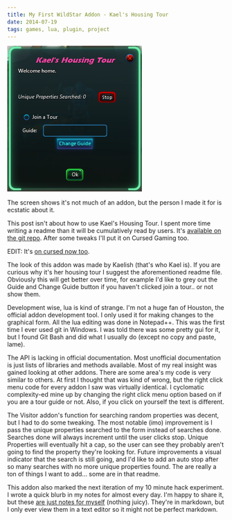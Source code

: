 ```yaml
---
title: My First WildStar Addon - Kael's Housing Tour
date: 2014-07-19
tags: games, lua, plugin, project
---
```


![Oh WildStar how fun you were; too bad things didn't work out...][pic-1]

The screen shows it's not much of an addon, but the person I made it for is ecstatic about it.

This post isn't about how to use Kael's Housing Tour. I spent more time writing a readme than it
will be cumulatively read by users. It's [available on the git repo][link-1]. After some tweaks I'll
put it on Cursed Gaming too.

EDIT: It's [on cursed now too][link-2].

<!-- more -->

The look of this addon was made by Kaelish (that's who Kael is). If you are curious why it's her
housing tour I suggest the aforementioned readme file. Obviously this will get better over time, for
example I'd like to grey out the Guide and Change Guide button if you haven't clicked join a tour..
or not show them.

Development wise, lua is kind of strange. I'm not a huge fan of Houston, the official addon
development tool. I only used it for making changes to the graphical form. All the lua editing was
done in Notepad++. This was the first time I ever used git in Windows. I was told there was some
pretty gui for it, but I found Git Bash and did what I usually do (except no copy and paste, lame).

The API is lacking in official documentation. Most unofficial documentation is just lists of
libraries and methods available. Most of my real insight was gained looking at other addons. There
are some area's my code is very similar to others. At first I thought that was kind of wrong, but
the right click menu code for every addon I saw was virtually identical. I cyclomatic complexity-ed
mine up by changing the right click menu option based on if you are a tour guide or not. Also, if
you click on yourself the text is different.

The Visitor addon's function for searching random properties was decent, but I had to do some
tweaking. The most notable (imo) improvement is I pass the unique properties searched to the form
instead of searches done. Searches done will always increment until the user clicks stop. Unique
Properties will eventually hit a cap, so the user can see they probably aren't going to find the
property they're looking for. Future improvements a visual indicator that the search is still going,
and I'd like to add an auto stop after so many searches with no more unique properties found. The
are really a ton of things I want to add... some are in that readme.

This addon also marked the next iteration of my 10 minute hack experiment. I wrote a quick blurb in
my notes for almost every day. I'm happy to share it, but these [are just notes for myself][link-3]
(nothing juicy). They're in markdown, but I only ever view them in a text editor so it might not be
perfect markdown.

[pic-1]: ../images/khtss.png "Hard to see, but there is a handsome warrior with new PvP gear in this picture."
[link-1]: https://github.com/deplicator/HousingTour
[link-2]: http://www.curse.com/ws-addons/wildstar/222538-kaels-housing-tour
[link-3]: http://geekwagon.net/projects/HousingTour/2014-06-26_notes.md
